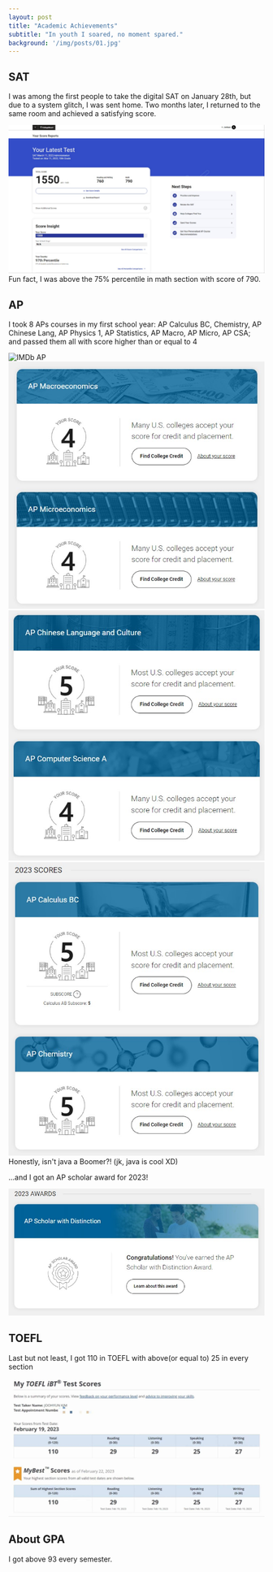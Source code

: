 ```yaml
---
layout: post
title: "Academic Achievements"
subtitle: "In youth I soared, no moment spared."
background: '/img/posts/01.jpg'
---
```


<h2 class="section-heading">SAT</h2>

<p>I was among the first people to take the digital SAT on January 28th, but due to a system glitch, I was sent home. Two months later, I returned to the same room and achieved a satisfying score.</p>

![IMDb SAT](/img\posts\Academic\SAT.png)
<span class="caption text-muted">Fun fact, I was above the 75% percentile in math section with score of 790.</span>

<h2 class="section-heading">AP</h2>

<p>I took 8 APs courses in my first school year: AP Calculus BC, Chemistry, AP Chinese Lang, AP Physics 1, AP Statistics, AP Macro, AP Micro, AP CSA; and passed them all with score higher than or equal to 4</p>

![IMDb AP](/img\posts\Academic\메.jpg)
![IMDb AP](/img\posts\Academic\ap2.jpg)
![IMDb AP](/img\posts\Academic\ap3.jpg)
![IMDb AP](/img\posts\Academic\ap4.jpg)
<span class="caption text-muted">Honestly, isn't java a Boomer?! (jk, java is cool XD)</span>

<p>...and I got an AP scholar award for 2023!</p>

![IMDb Apscholar](/img\posts\01.jpg)

<h2 class="section-heading">TOEFL</h2>

<p>Last but not least, I got 110 in TOEFL with above(or equal to) 25 in every section</p>

![IMDb TOEFL](/img\posts\Academic\Tofel.jpg)

<h2 class="section-heading">About GPA</h2>

<p>I got above 93 every semester.</p>
